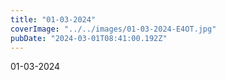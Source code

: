 ```yaml
---
title: "01-03-2024"
coverImage: "../../images/01-03-2024-E4OT.jpg"
pubDate: "2024-03-01T08:41:00.192Z"
---
```


01-03-2024
